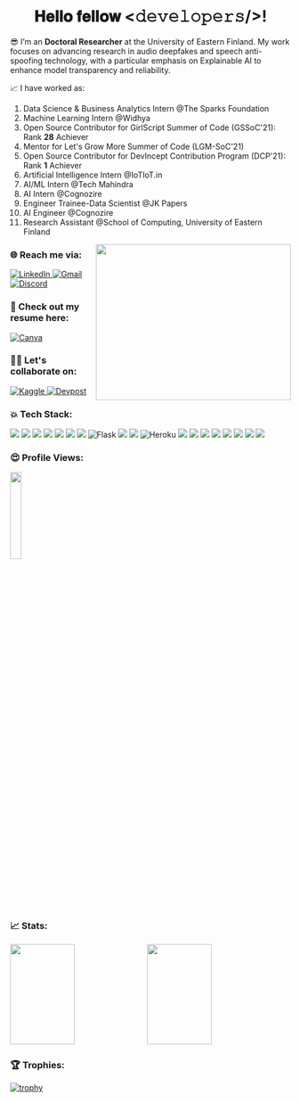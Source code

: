 <div align="center">
   <h1> 𝐇𝐞𝐥𝐥𝐨 𝐟𝐞𝐥𝐥𝐨𝐰 <𝚍𝚎𝚟𝚎𝚕𝚘𝚙𝚎𝚛𝚜/>! </h1>
</div>

😎 I’m an **Doctoral Researcher** at the University of Eastern Finland. My work focuses on advancing research in audio deepfakes and speech anti-spoofing technology, with a particular emphasis on Explainable AI to enhance model transparency and reliability.

📈 I have worked as:
   1. Data Science & Business Analytics Intern @The Sparks Foundation
   2. Machine Learning Intern @Widhya
   3. Open Source Contributor for GirlScript Summer of Code (GSSoC'21): Rank **28** Achiever
   4. Mentor for Let's Grow More Summer of Code (LGM-SoC'21)
   5. Open Source Contributor for DevIncept Contribution Program (DCP'21): Rank **1** Achiever
   6. Artificial Intelligence Intern @IoTIoT.in
   7. AI/ML Intern @Tech Mahindra
   8. AI Intern @Cognozire
   9. Engineer Trainee-Data Scientist @JK Papers
   10. AI Engineer @Cognozire 
   11. Research Assistant @School of Computing, University of Eastern Finland
   
<img src="https://user-images.githubusercontent.com/68627617/121176776-3d016900-c87a-11eb-83b1-35a8922a84e9.gif" align="right" width="350" height="280"/>

### 🌐 Reach me via: 

<a href="https://www.linkedin.com/in/manasi-chhibber-8443a7193/">
  <img
    alt="LinkedIn"
    src="https://img.shields.io/badge/LinkedIn-0A66C2?logo=LinkedIn&logoColor=white&style=for-the-badge"
  />
</a>

<a href="mailto:manasichhibber@gmail.com">
  <img
    alt="Gmail"
    src="https://img.shields.io/badge/Gmail-D14836?logo=gmail&logoColor=white&style=for-the-badge"
  />
</a>

<a href="https://www.discordapp.com/users/Manasi#9128">
  <img
    alt="Discord"
    src="https://img.shields.io/badge/Discord-7289DA?logo=Discord&logoColor=white&style=for-the-badge"
  />
</a>

### 📃 Check out my resume here:

<a href="https://www.canva.com/design/DAGjbWBqqoI/E5Pq1obgn9thEtqR2l3gXw/view?utm_content=DAGjbWBqqoI&utm_campaign=designshare&utm_medium=link2&utm_source=uniquelinks&utlId=hedf5f0c8a4">
  <img
    alt="Canva"
    src="https://img.shields.io/badge/Manasi_Chhibber_Resume-00C4CC?logoColor=blue&style=for-the-badge"
  />
</a>

### 🤝🏻 Let's collaborate on:

<a href="https://www.kaggle.com/manasichhibber">
  <img
    alt="Kaggle"
    src="https://img.shields.io/badge/Kaggle-F37626?logo=Kaggle&logoColor=white&style=for-the-badge"
  />
</a>

<a href="https://devpost.com/manasichhibber?ref_content=user-portfolio&ref_feature=portfolio&ref_medium=global-nav">
  <img
    alt="Devpost"
    src="https://img.shields.io/badge/Devpost-66595C?logo=Devpost&logoColor=white&style=for-the-badge"
  />
</a>

### 💥 Tech Stack:

<p>  
  
<img src="https://img.shields.io/badge/Python-14354C?style=for-the-badge&logo=python&logoColor=white"/>
<img src="https://img.shields.io/badge/C-00599C?style=for-the-badge&logo=c&logoColor=white"/>
<img src="https://img.shields.io/badge/C%2B%2B-00599C?style=for-the-badge&logo=c%2B%2B&logoColor=white"/>
<img src="https://img.shields.io/badge/SQL-0A66C2?style=for-the-badge&logo=SQL&logoColor=white"/>
<img src="https://img.shields.io/badge/MySQL-4479A1?style=for-the-badge&logo=MySQL&logoColor=white"/>
<img src="https://img.shields.io/badge/Matlab-593D88?style=for-the-badge&logo=matlab&logoColor=white"/>
<img src="https://img.shields.io/badge/HTML-239120?style=for-the-badge&logo=html5&logoColor=white"/>
<img alt="Flask" src="https://img.shields.io/badge/flask-%23000.svg?style=for-the-badge&logo=flask&logoColor=white"/>
<img src="https://img.shields.io/badge/Azure_ML_Studio-0089D6?style=for-the-badge&logo=microsoft-azure&logoColor=white"/> 
<img src="https://img.shields.io/badge/IBM Watson-BE95FF?style=for-the-badge&logo=IBM-Watson&logoColor=white"/>
<img alt="Heroku" src="https://img.shields.io/badge/heroku-%23430098.svg?style=for-the-badge&logo=heroku&logoColor=white"/>
<img src="https://img.shields.io/badge/Tableau-87CF3E?style=for-the-badge&logo=Tableau&logoColor=white"/>
<img src="https://img.shields.io/badge/Google Colab-F9AB00?style=for-the-badge&logo=Google-Colab&logoColor=white"/>
<img src="https://img.shields.io/badge/Jupyter-F37626?style=for-the-badge&logo=Jupyter&logoColor=white"/>
<img src="https://img.shields.io/badge/Anaconda-44A833?style=for-the-badge&logo=Anaconda&logoColor=white"/>
<img src="https://img.shields.io/badge/Spyder-FF0000?style=for-the-badge&logo=Spyder&logoColor=white"/>
<img src="https://img.shields.io/badge/Atom-66595C?style=for-the-badge&logo=Atom&logoColor=white"/>
<img src="https://img.shields.io/badge/Oracle-F80000?style=for-the-badge&logo=oracle&logoColor=white"/>
<img src="https://img.shields.io/badge/Canva-00C4CC?style=for-the-badge&logo=Canva&logoColor=white"/>

### 😍 Profile Views:

<img width="20%" src="https://profile-counter.glitch.me/{Manasi2001}/count.svg" /> 

### 📈 Stats:

<p align="left">
<img width="48%" height="180em" src="https://github-readme-stats.vercel.app/api?username=Manasi2001&show_icons=true&hide_border=true&&count_private=true&include_all_commits=true&theme=synthwave" /> 
<img width="48%" height="180em" src="https://github-readme-streak-stats.herokuapp.com/?user=Manasi2001&theme=synthwave" />
</p>

### 🏆 Trophies:

[![trophy](https://github-profile-trophy.vercel.app/?username=Manasi2001&theme=dracula)](https://github.com/Manasi/github-profile-trophy)

